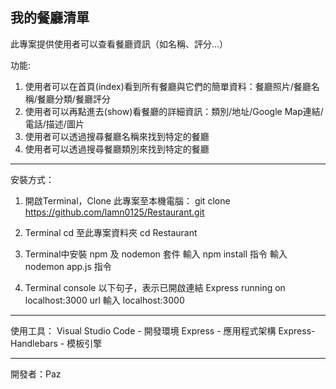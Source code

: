 我的餐廳清單
----------------------------
此專案提供使用者可以查看餐廳資訊（如名稱、評分...）

功能:
1. 使用者可以在首頁(index)看到所有餐廳與它們的簡單資料：餐廳照片/餐廳名稱/餐廳分類/餐廳評分
2. 使用者可以再點進去(show)看餐廳的詳細資訊：類別/地址/Google Map連結/電話/描述/圖片
3. 使用者可以透過搜尋餐廳名稱來找到特定的餐廳
4. 使用者可以透過搜尋餐廳類別來找到特定的餐廳
----------------------------
安裝方式：
1. 開啟Terminal，Clone 此專案至本機電腦：
git clone https://github.com/lamn0125/Restaurant.git

2. Terminal cd 至此專案資料夾
cd Restaurant

3. Terminal中安裝 npm 及 nodemon 套件
輸入 npm install 指令
輸入 nodemon app.js 指令

4. Terminal console 以下句子，表示已開啟連結
Express running on localhost:3000
url 輸入 localhost:3000

----------------------------
使用工具：
Visual Studio Code - 開發環境
Express - 應用程式架構
Express-Handlebars - 模板引擎

----------------------------
開發者：Paz
